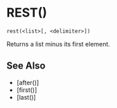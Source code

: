 # REST()
`rest(<list>[, <delimiter>])`

  Returns a list minus its first element.


## See Also
- [after()]
- [first()]
- [last()]

